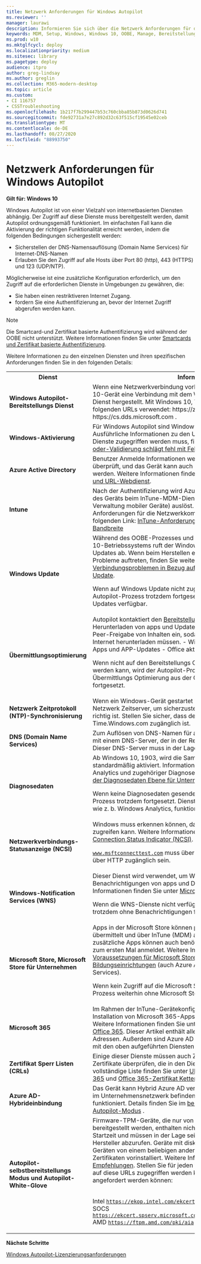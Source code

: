 ```yaml
---
title: Netzwerk Anforderungen für Windows Autopilot
ms.reviewer: ''
manager: laurawi
description: Informieren Sie sich über die Netzwerk Anforderungen für die Windows Autopilot-Bereitstellung.
keywords: MDM, Setup, Windows, Windows 10, OOBE, Manage, Bereitstellung, Autopilot, ZTD, Zero-Touchscreen, Partner, msfb, InTune
ms.prod: w10
ms.mktglfcycl: deploy
ms.localizationpriority: medium
ms.sitesec: library
ms.pagetype: deploy
audience: itpro
author: greg-lindsay
ms.author: greglin
ms.collection: M365-modern-desktop
ms.topic: article
ms.custom:
- CI 116757
- CSSTroubleshooting
ms.openlocfilehash: 1b217f7b299447b53c760cbba85b873d0626d741
ms.sourcegitcommit: fde92731a7e27c892d32c63f515cf19545e02ceb
ms.translationtype: MT
ms.contentlocale: de-DE
ms.lasthandoff: 08/27/2020
ms.locfileid: "88993750"
---
```

# <a name="windows-autopilot-networking-requirements"></a>Netzwerk Anforderungen für Windows Autopilot

**Gilt für: Windows 10**

Windows Autopilot ist von einer Vielzahl von internetbasierten Diensten abhängig. Der Zugriff auf diese Dienste muss bereitgestellt werden, damit Autopilot ordnungsgemäß funktioniert. Im einfachsten Fall kann die Aktivierung der richtigen Funktionalität erreicht werden, indem die folgenden Bedingungen sichergestellt werden:

- Sicherstellen der DNS-Namensauflösung (Domain Name Services) für Internet-DNS-Namen
- Erlauben Sie den Zugriff auf alle Hosts über Port 80 (http), 443 (HTTPS) und 123 (UDP/NTP).

Möglicherweise ist eine zusätzliche Konfiguration erforderlich, um den Zugriff auf die erforderlichen Dienste in Umgebungen zu gewähren, die:
- Sie haben einen restriktiveren Internet Zugang.
- fordern Sie eine Authentifizierung an, bevor der Internet Zugriff abgerufen werden kann. 

> [!NOTE]
> Die Smartcard-und Zertifikat basierte Authentifizierung wird während der OOBE nicht unterstützt. Weitere Informationen finden Sie unter [Smartcards und Zertifikat basierte Authentifizierung](/azure/active-directory/devices/azureadjoin-plan#smartcards-and-certificate-based-authentication).

Weitere Informationen zu den einzelnen Diensten und ihren spezifischen Anforderungen finden Sie in den folgenden Details:

<table><th>Dienst<th>Informationen
<tr><td><b>Windows Autopilot-Bereitstellungs Dienst<b><td>Wenn eine Netzwerkverbindung vorhanden ist, wird von jedem Windows 10-Gerät eine Verbindung mit dem Windows Autopilot-Bereitstellungs Dienst hergestellt. Mit Windows 10, Version 1903 und höher, werden die folgenden URLs verwendet: https://ztd.dds.microsoft.com , https://cs.dds.microsoft.com . <br>

<tr><td><b>Windows-Aktivierung<b><td>Für Windows Autopilot sind Windows-Aktivierungs Dienste erforderlich. Ausführliche Informationen zu den URLs, auf die für die Aktivierungs Dienste zugegriffen werden muss, finden Sie unter <a href="https://support.microsoft.com/help/921471/windows-activation-or-validation-fails-with-error-code-0x8004fe33">Windows-Aktivierung oder-Validierung schlägt fehl mit Fehlercode 0x8004FE33</a>.<br>

<tr><td><b>Azure Active Directory<b><td>Benutzer Anmelde Informationen werden von Azure Active Directory überprüft, und das Gerät kann auch mit Azure Active Directory verknüpft werden. Weitere Informationen finden Sie unter <a href="https://docs.microsoft.com/office365/enterprise/office-365-ip-web-service">Office 365-IP-Adresse und URL-Webdienst</a>.
<tr><td><b>Intune<b><td>Nach der Authentifizierung wird Azure Active Directory die Registrierung des Geräts beim InTune-MDM-Dienst (Mobile Device Management, Verwaltung mobiler Geräte) auslöst. Weitere Informationen zu den Anforderungen für die Netzwerkkommunikation finden Sie unter dem folgenden Link: <a href="https://docs.microsoft.com/intune/network-bandwidth-use#network-communication-requirements">InTune-Anforderungen für die Netzwerkkonfiguration und Bandbreite</a>
<tr><td><b>Windows Update<b><td>Während des OOBE-Prozesses und nach der Konfiguration des Windows 10-Betriebssystems ruft der Windows Update-Dienst erforderliche Updates ab. Wenn beim Herstellen einer Verbindung mit Windows Update Probleme auftreten, finden Sie weitere Informationen unter <a href="https://support.microsoft.com/help/818018/how-to-solve-connection-problems-concerning-windows-update-or-microsof">Beheben von Verbindungsproblemen in Bezug auf Windows Update oder Microsoft Update</a>.<br>

Wenn auf Windows Update nicht zugegriffen werden kann, wird der Autopilot-Prozess trotzdem fortgesetzt, aber es sind keine kritischen Updates verfügbar.

<tr><td><b>Übermittlungsoptimierung<b><td>Autopilot kontaktiert den <a href="/windows/deployment/update/waas-delivery-optimization">Bereitstellungs Optimierungs</a> Dienst beim Herunterladen von apps und Updates. Dieser Kontakt richtet die Peer-zu-Peer-Freigabe von Inhalten ein, sodass nur wenige Geräte diese aus dem Internet herunterladen müssen.
- Windows Updates - Microsoft Store Apps und APP-Updates - Office aktualisiert - InTune Win32-apps<br>

Wenn nicht auf den Bereitstellungs Optimierungs Dienst zugegriffen werden kann, wird der Autopilot-Prozess weiterhin mit Downloads zur Übermittlungs Optimierung aus der Cloud (ohne Peer-to-Peer) fortgesetzt.

<tr><td><b>Netzwerk Zeitprotokoll (NTP)-Synchronisierung<b><td>Wenn ein Windows-Gerät gestartet wird, kommuniziert es mit einem Netzwerk Zeitserver, um sicherzustellen, dass die Uhrzeit auf dem Gerät richtig ist. Stellen Sie sicher, dass der UDP-Port 123 für Time.Windows.com zugänglich ist.
<tr><td><b>DNS (Domain Name Services)<b><td>Zum Auflösen von DNS-Namen für alle Dienste kommuniziert das Gerät mit einem DNS-Server, der in der Regel über DHCP bereitgestellt wird. Dieser DNS-Server muss in der Lage sein, Internet Namen aufzulösen.
<tr><td><b>Diagnosedaten<b><td>Ab Windows 10, 1903, wird die Sammlung von Diagnosedaten standardmäßig aktiviert. Informationen zum Deaktivieren von Windows Analytics und zugehöriger Diagnosefunktionen finden Sie unter <a href="https://docs.microsoft.com/windows/privacy/configure-windows-diagnostic-data-in-your-organization#manage-enterprise-diagnostic-data-level">Verwalten der Diagnosedaten Ebene für Unternehmen</a>.<br>

Wenn keine Diagnosedaten gesendet werden können, wird der Autopilot-Prozess trotzdem fortgesetzt. Dienste, die von Diagnosedaten abhängen, wie z. b. Windows Analytics, funktionieren jedoch nicht.
<tr><td><b>Netzwerkverbindungs-Statusanzeige (NCSI)<b><td>Windows muss erkennen können, dass das Gerät auf das Internet zugreifen kann. Weitere Informationen finden Sie unter <a href="https://docs.microsoft.com/windows/privacy/manage-connections-from-windows-operating-system-components-to-microsoft-services#14-network-connection-status-indicator">Network Connection Status Indicator (NCSI)</a>.

<code>www.msftconnecttest.com</code> muss über DNS aufgelöst werden können und über HTTP zugänglich sein.
<tr><td><b>Windows-Notification Services (WNS)<b><td>Dieser Dienst wird verwendet, um Windows das Empfangen von Benachrichtigungen von apps und Diensten zu ermöglichen. Weitere Informationen finden Sie unter <a href="https://docs.microsoft.com/windows/privacy/manage-connections-from-windows-operating-system-components-to-microsoft-services#26-microsoft-store">Microsoft Store</a>.<br>

Wenn die WNS-Dienste nicht verfügbar sind, wird der Autopilot-Prozess trotzdem ohne Benachrichtigungen fortgesetzt.
<tr><td><b>Microsoft Store, Microsoft Store für Unternehmen<b><td>Apps in der Microsoft Store können per pushübertragung auf das Gerät übermittelt und über InTune (MDM) ausgelöst werden.APP-Updates und zusätzliche Apps können auch benötigt werden, wenn sich der Benutzer zum ersten Mal anmeldet. Weitere Informationen finden Sie unter <a href="/microsoft-store/prerequisites-microsoft-store-for-business">Voraussetzungen für Microsoft Store für Unternehmen und Bildungseinrichtungen</a> (auch Azure AD und Windows Notification Services).<br>

Wenn kein Zugriff auf die Microsoft Store möglich ist, wird der Autopilot-Prozess weiterhin ohne Microsoft Store-Apps ausgeführt.

<tr><td><b>Microsoft 365<b><td>Im Rahmen der InTune-Gerätekonfiguration ist möglicherweise die Installation von Microsoft 365-Apps für Unternehmen erforderlich. Weitere Informationen finden Sie unter <a href="https://support.office.com/article/Office-365-URLs-and-IP-address-ranges-8548a211-3fe7-47cb-abb1-355ea5aa88a2">URLs und IP-Adressbereiche von Office 365</a>. Dieser Artikel enthält alle Office-Dienste, DNS-Namen und IP-Adressen. Außerdem sind Azure AD und andere Dienste enthalten, die sich mit den oben aufgeführten Diensten überlappen können.
<tr><td><b>Zertifikat Sperr Listen (CRLs)<b><td>Einige dieser Dienste müssen auch Zertifikat Sperr Listen (CRLs) für Zertifikate überprüfen, die in den Diensten verwendet werden.Eine vollständige Liste finden Sie unter <a href="https://support.office.com/article/Office-365-URLs-and-IP-address-ranges-8548a211-3fe7-47cb-abb1-355ea5aa88a2#bkmk_crl">URLs und IP-Adressbereiche für Office 365</a> und <a href="https://aka.ms/o365chains">Office 365-Zertifikat Ketten</a>.
<tr><td><b>Azure AD-Hybrideinbindung<b><td>Das Gerät kann Hybrid Azure AD verknüpft sein. Der Computer sollte sich im Unternehmensnetzwerk befinden, damit Hybrid Azure AD beitreten funktioniert. Details finden Sie im <a href="user-driven.md#user-driven-mode-for-hybrid-azure-active-directory-join">benutzergesteuerten Windows Autopilot-Modus</a> .
<tr><td><b>Autopilot-selbstbereitstellungs Modus und Autopilot-White-Glove<b><td>Firmware-TPM-Geräte, die nur von Intel, AMD oder Qualcomm bereitgestellt werden, enthalten nicht alle benötigten Zertifikate zur Startzeit und müssen in der Lage sein, Sie bei der ersten Verwendung vom Hersteller abzurufen. Geräte mit diskreten TPM-Chips (einschließlich Geräten von einem beliebigen anderen Hersteller) werden mit diesen Zertifikaten vorinstalliert. Weitere Informationen finden Sie unter <a href="https://docs.microsoft.com/windows/security/information-protection/tpm/tpm-recommendations">TPM-Empfehlungen</a>. Stellen Sie für jeden firmwaretpm-Anbieter sicher, dass auf diese URLs zugegriffen werden kann, damit Zertifikate erfolgreich angefordert werden können:

 <br>Intel <code>https://ekop.intel.com/ekcertservice</code>
 <br>SOCS <code>https://ekcert.spserv.microsoft.com/EKCertificate/GetEKCertificate/v1</code>
 <br>AMD <code>https://ftpm.amd.com/pki/aia</code>

</table>

**Nächste Schritte**

[Windows Autopilot-Lizenzierungsanforderungen](licensing-requirements.md)